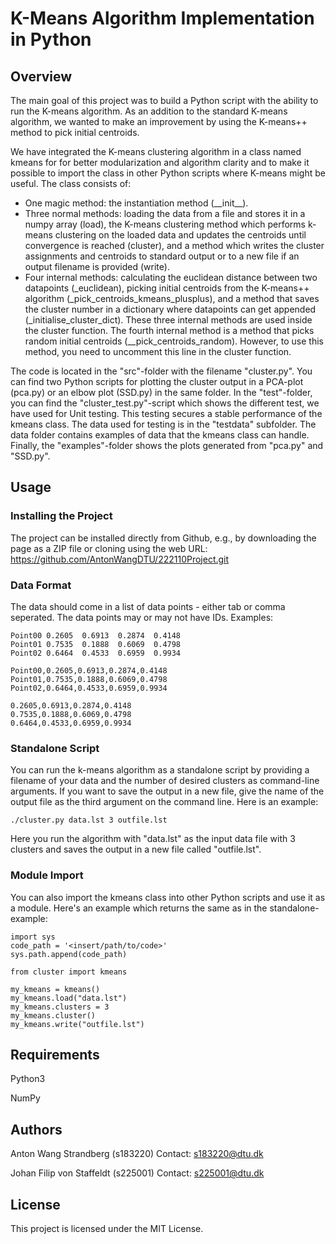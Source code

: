 # K-Means Algorithm Implementation in Python

## Overview

The main goal of this project was to build a Python script with the ability to run the K-means algorithm. As an addition to the standard K-means algorithm, we wanted to make an improvement by using the K-means++ method to pick initial centroids.

We have integrated the K-means clustering algorithm in a class named kmeans for for better modularization and algorithm clarity and to make it possible to import the class in other Python scripts where K-means might be useful. The class consists of:
* One magic method: the instantiation method (_\_init__).
* Three normal methods: loading the data from a file and stores it in a numpy array (load), the K-means clustering method which performs k-means clustering on the loaded data and updates the centroids until convergence is reached (cluster), and a method which writes the cluster assignments and centroids to standard output or to a new file if an output filename is provided (write).
* Four internal methods: calculating the euclidean distance between two datapoints (_euclidean), picking initial centroids from the K-means++ algorithm (\_pick\_centroids\_kmeans\_plusplus), and a method that saves the cluster number in a dictionary where datapoints can get appended (\_initialise\_cluster\_dict). These three internal methods are used inside the cluster function. The fourth internal method is a method that picks random initial centroids (\__pick_centroids_random). However, to use this method, you need to uncomment this line in the cluster function.

The code is located in the "src"-folder with the filename "cluster.py". You can find two Python scripts for plotting the cluster output in a PCA-plot (pca.py) or an elbow plot (SSD.py) in the same folder. In the "test"-folder, you can find the "cluster_test.py"-script which shows the different test, we have used for Unit testing. This testing secures a stable performance of the kmeans class. The data used for testing is in the "testdata" subfolder. The data folder contains examples of data that the kmeans class can handle. Finally, the "examples"-folder shows the plots generated from "pca.py" and "SSD.py".

## Usage

### Installing the Project

The project can be installed directly from Github, e.g., by downloading the page as a ZIP file or cloning using the web URL: https://github.com/AntonWangDTU/222110Project.git

### Data Format

The data should come in a list of data points - either tab or comma seperated. The data points may or may not have IDs. Examples:
```
Point00	0.2605	0.6913	0.2874	0.4148
Point01	0.7535	0.1888	0.6069	0.4798
Point02	0.6464	0.4533	0.6959	0.9934
```
```
Point00,0.2605,0.6913,0.2874,0.4148
Point01,0.7535,0.1888,0.6069,0.4798
Point02,0.6464,0.4533,0.6959,0.9934
```
```
0.2605,0.6913,0.2874,0.4148
0.7535,0.1888,0.6069,0.4798
0.6464,0.4533,0.6959,0.9934
```
### Standalone Script

You can run the k-means algorithm as a standalone script by providing a filename of your data and the number of desired clusters as command-line arguments. If you want to save the output in a new file, give the name of the output file as the third argument on the command line. Here is an example:
```
./cluster.py data.lst 3 outfile.lst
```
Here you run the algorithm with "data.lst" as the input data file with 3 clusters and saves the output in a new file called "outfile.lst".

### Module Import

You can also import the kmeans class into other Python scripts and use it as a module. Here's an example which returns the same as in the standalone-example:

```
import sys
code_path = '<insert/path/to/code>'
sys.path.append(code_path)

from cluster import kmeans

my_kmeans = kmeans()
my_kmeans.load("data.lst")
my_kmeans.clusters = 3
my_kmeans.cluster()
my_kmeans.write("outfile.lst")
```

## Requirements

Python3

NumPy

## Authors

Anton Wang Strandberg (s183220)
Contact: s183220@dtu.dk

Johan Filip von Staffeldt (s225001)
Contact: s225001@dtu.dk

## License

This project is licensed under the MIT License.
    
